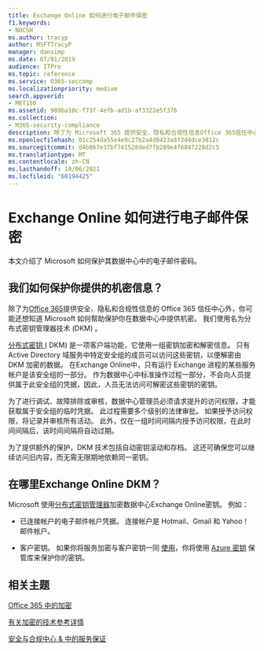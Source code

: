 ```yaml
---
title: Exchange Online 如何进行电子邮件保密
f1.keywords:
- NOCSH
ms.author: tracyp
author: MSFTTracyP
manager: dansimp
ms.date: 07/01/2019
audience: ITPro
ms.topic: reference
ms.service: O365-seccomp
ms.localizationpriority: medium
search.appverid:
- MET150
ms.assetid: 989ba10c-f73f-4efb-ad1b-af3322e5f376
ms.collection:
- M365-security-compliance
description: 除了为 Microsoft 365 提供安全、隐私和合规性信息Office 365信任中心，您可能还想知道 Microsoft 如何帮助保护存储在其数据中心中的机密。 我们使用名为分布式密钥管理器技术 (DKM) 。
ms.openlocfilehash: 01c254da55e4e9c27b2a4d8423a8f3d4dce3812c
ms.sourcegitcommit: d4b867e37bf741528ded7fb289e4f6847228d2c5
ms.translationtype: MT
ms.contentlocale: zh-CN
ms.lasthandoff: 10/06/2021
ms.locfileid: "60194425"
---
```

# <a name="how-exchange-online-secures-your-email-secrets"></a>Exchange Online 如何进行电子邮件保密

本文介绍了 Microsoft 如何保护其数据中心中的电子邮件密码。
  
## <a name="how-do-we-secure-secret-information-provided-by-you"></a>我们如何保护你提供的机密信息？

除了为[Office 365](./get-started-with-service-trust-portal.md)提供安全、隐私和合规性信息的 Office 365 信任中心外，你可能还想知道 Microsoft 如何帮助保护你在数据中心中提供机密。 我们使用名为分布式密钥管理器技术 (DKM) 。
  
[分布式密钥 (](office-365-bitlocker-and-distributed-key-manager-for-encryption.md) DKM) 是一项客户端功能，它使用一组密钥加密和解密信息。 只有 Active Directory 域服务中特定安全组的成员可以访问这些密钥，以便解密由 DKM 加密的数据。 在Exchange Online中，只有运行 Exchange 进程的某些服务帐户是该安全组的一部分。 作为数据中心中标准操作过程一部分，不会向人员提供属于此安全组的凭据，因此，人员无法访问可解密这些密钥的密钥。
  
为了进行调试、故障排除或审核，数据中心管理员必须请求提升的访问权限，才能获取属于安全组的临时凭据。 此过程需要多个级别的法律审批。 如果授予访问权限，将记录并审核所有活动。 此外，仅在一组时间间隔内授予访问权限，在此时间间隔后，该时间间隔将自动过期。
  
为了提供额外的保护，DKM 技术包括自动密钥滚动和存档。 这还可确保您可以继续访问旧内容，而无需无限期地依赖同一密钥。
  
## <a name="where-does-exchange-online-make-use-of-dkm"></a>在哪里Exchange Online DKM？

Microsoft 使用[分布式密钥管理器](office-365-bitlocker-and-distributed-key-manager-for-encryption.md)加密数据中心Exchange Online密钥。 例如：
  
- 已连接帐户的电子邮件帐户凭据。 连接帐户是 Hotmail、Gmail 和 Yahoo！ 邮件帐户。

- 客户密钥。 如果你将服务加密与客户密钥一同 [使用](customer-key-overview.md)，你将使用 [Azure 密钥](/azure/key-vault/key-vault-whatis) 保管库来保护你的密钥。

## <a name="related-topics"></a>相关主题

[Office 365 中的加密](encryption.md)
  
[有关加密的技术参考详情](technical-reference-details-about-encryption.md)
  
[安全与合规中心 &amp; 中的服务保证](./service-assurance.md)
